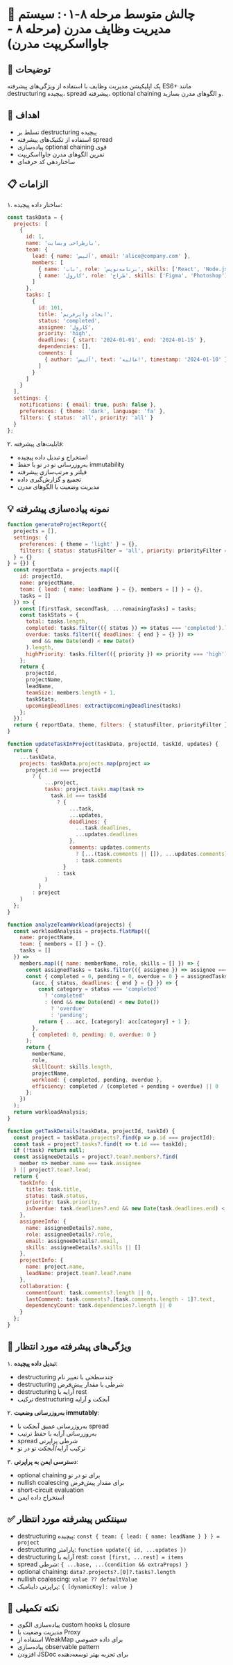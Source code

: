 # 🎯 چالش متوسط مرحله ۸-۰۱: سیستم مدیریت وظایف مدرن (مرحله ۸ - جاوااسکریپت مدرن)

## 📝 توضیحات

یک اپلیکیشن مدیریت وظایف با استفاده از ویژگی‌های پیشرفته ES6+ مانند destructuring پیچیده، spread پیشرفته، optional chaining و الگوهای مدرن بسازید.

## 🎯 اهداف

- تسلط بر destructuring پیچیده
- استفاده از تکنیک‌های پیشرفته spread
- پیاده‌سازی optional chaining قوی
- تمرین الگوهای مدرن جاوااسکریپت
- ساختاردهی کد حرفه‌ای

## 📋 الزامات

۱. ساختار داده پیچیده:

   ```javascript
   const taskData = {
     projects: [
       {
         id: 1,
         name: 'بازطراحی وبسایت',
         team: {
           lead: { name: 'آلیس', email: 'alice@company.com' },
           members: [
             { name: 'باب', role: 'برنامه‌نویس', skills: ['React', 'Node.js'] },
             { name: 'کارول', role: 'طراح', skills: ['Figma', 'Photoshop'] }
           ]
         },
         tasks: [
           {
             id: 101,
             title: 'ایجاد وایرفریم',
             status: 'completed',
             assignee: 'کارول',
             priority: 'high',
             deadlines: { start: '2024-01-01', end: '2024-01-15' },
             dependencies: [],
             comments: [
               { author: 'آلیس', text: 'عالیه!', timestamp: '2024-01-10' }
             ]
           }
         ]
       }
     ],
     settings: {
       notifications: { email: true, push: false },
       preferences: { theme: 'dark', language: 'fa' },
       filters: { status: 'all', priority: 'all' }
     }
   };
   ```

۲. قابلیت‌های پیشرفته:
   - استخراج و تبدیل داده پیچیده
   - به‌روزرسانی تو در تو با حفظ immutability
   - فیلتر و مرتب‌سازی پیشرفته
   - تجمیع و گزارش‌گیری داده
   - مدیریت وضعیت با الگوهای مدرن

## 💡 نمونه پیاده‌سازی پیشرفته

```javascript
function generateProjectReport({
  projects = [],
  settings: {
    preferences: { theme = 'light' } = {},
    filters: { status: statusFilter = 'all', priority: priorityFilter = 'all' } = {}
  } = {}
} = {}) {
  const reportData = projects.map(({
    id: projectId,
    name: projectName,
    team: { lead: { name: leadName } = {}, members = [] } = {},
    tasks = []
  }) => {
    const [firstTask, secondTask, ...remainingTasks] = tasks;
    const taskStats = {
      total: tasks.length,
      completed: tasks.filter(({ status }) => status === 'completed').length,
      overdue: tasks.filter(({ deadlines: { end } = {} }) => 
        end && new Date(end) < new Date()
      ).length,
      highPriority: tasks.filter(({ priority }) => priority === 'high').length
    };
    return {
      projectId,
      projectName,
      leadName,
      teamSize: members.length + 1,
      taskStats,
      upcomingDeadlines: extractUpcomingDeadlines(tasks)
    };
  });
  return { reportData, theme, filters: { statusFilter, priorityFilter } };
}

function updateTaskInProject(taskData, projectId, taskId, updates) {
  return {
    ...taskData,
    projects: taskData.projects.map(project => 
      project.id === projectId
        ? {
            ...project,
            tasks: project.tasks.map(task =>
              task.id === taskId
                ? {
                    ...task,
                    ...updates,
                    deadlines: {
                      ...task.deadlines,
                      ...updates.deadlines
                    },
                    comments: updates.comments 
                      ? [...(task.comments || []), ...updates.comments]
                      : task.comments
                  }
                : task
            )
          }
        : project
    )
  };
}

function analyzeTeamWorkload(projects) {
  const workloadAnalysis = projects.flatMap(({ 
    name: projectName, 
    team: { members = [] } = {},
    tasks = []
  }) => 
    members.map(({ name: memberName, role, skills = [] }) => {
      const assignedTasks = tasks.filter(({ assignee }) => assignee === memberName);
      const { completed = 0, pending = 0, overdue = 0 } = assignedTasks.reduce(
        (acc, { status, deadlines: { end } = {} }) => {
          const category = status === 'completed' 
            ? 'completed'
            : (end && new Date(end) < new Date()) 
              ? 'overdue' 
              : 'pending';
          return { ...acc, [category]: acc[category] + 1 };
        },
        { completed: 0, pending: 0, overdue: 0 }
      );
      return {
        memberName,
        role,
        skillCount: skills.length,
        projectName,
        workload: { completed, pending, overdue },
        efficiency: completed / (completed + pending + overdue) || 0
      };
    })
  );
  return workloadAnalysis;
}

function getTaskDetails(taskData, projectId, taskId) {
  const project = taskData.projects?.find(p => p.id === projectId);
  const task = project?.tasks?.find(t => t.id === taskId);
  if (!task) return null;
  const assigneeDetails = project?.team?.members?.find(
    member => member.name === task.assignee
  ) || project?.team?.lead;
  return {
    taskInfo: {
      title: task.title,
      status: task.status,
      priority: task.priority,
      isOverdue: task.deadlines?.end && new Date(task.deadlines.end) < new Date()
    },
    assigneeInfo: {
      name: assigneeDetails?.name,
      role: assigneeDetails?.role,
      email: assigneeDetails?.email,
      skills: assigneeDetails?.skills || []
    },
    projectInfo: {
      name: project.name,
      leadName: project.team?.lead?.name
    },
    collaboration: {
      commentCount: task.comments?.length || 0,
      lastComment: task.comments?.[task.comments.length - 1]?.text,
      dependencyCount: task.dependencies?.length || 0
    }
  };
}
```

## 🚀 ویژگی‌های پیشرفته مورد انتظار

۱. **تبدیل داده پیچیده**:
   - destructuring چندسطحی با تغییر نام
   - destructuring شرطی با مقدار پیش‌فرض
   - destructuring آرایه با rest
   - ترکیب destructuring آبجکت و آرایه

۲. **به‌روزرسانی وضعیت immutably**:
   - به‌روزرسانی عمیق آبجکت با spread
   - به‌روزرسانی آرایه با حفظ ترتیب
   - spread شرطی پراپرتی
   - ترکیب آرایه/آبجکت تو در تو

۳. **دسترسی ایمن به پراپرتی**:
   - optional chaining برای تو در تو
   - nullish coalescing برای مقدار پیش‌فرض
   - short-circuit evaluation
   - استخراج داده ایمن

## ✅ سینتکس پیشرفته مورد انتظار

- destructuring پیچیده: `const { team: { lead: { name: leadName } } } = project`
- destructuring پارامتر: `function update({ id, ...updates })`
- destructuring آرایه با rest: `const [first, ...rest] = items`
- spread شرطی: `{ ...base, ...(condition && extraProps) }`
- optional chaining: `data?.projects?.[0]?.tasks?.length`
- nullish coalescing: `value ?? defaultValue`
- پراپرتی داینامیک: `{ [dynamicKey]: value }`

## 🌟 نکته تکمیلی

- پیاده‌سازی الگوی custom hooks با closure
- مدیریت وضعیت با Proxy
- استفاده از WeakMap برای داده خصوصی
- پیاده‌سازی observable pattern
- افزودن JSDoc برای تجربه بهتر توسعه‌دهنده
